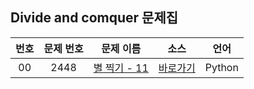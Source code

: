 ## Divide and comquer 문제집

| 번호  | 문제 번호 |                      문제 이름                       |        소스         |  언어  |
| :---: | :-------: | :--------------------------------------------------: | :-----------------: | :----: |
|  00   |   2448    | [별 찍기 - 11](https://www.acmicpc.net/problem/2448) | [바로가기](../problems/2448) | Python |
